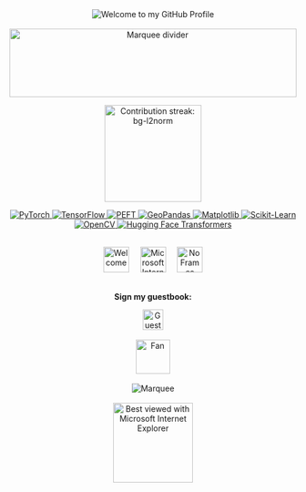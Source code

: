 <!--  █████  B E N   G E O R G E   •   G I T H U B   P R O F I L E  █████  -->

<!-- "Hero" Header -->
<div align="center">
  <img src="https://raw.githubusercontent.com/BrunnerLivio/brunnerlivio/master/images/welcome.png" alt="Welcome to my GitHub Profile" />
  <br /><br />
</div>

<div align="center">
  <img height="120" width="100%" alt="Marquee divider" src="https://raw.githubusercontent.com/BrunnerLivio/brunnerlivio/master/images/marquee.svg" />
</div>

<!-- Streak (transparent) -->
<p align="center">
  <img
    height="170"
    src="https://github-readme-streak-stats.herokuapp.com?user=bg-l2norm&theme=transparent&hide_border=true"
    alt="Contribution streak: bg-l2norm" />
</p>

<!-- Toolbox (sepia-ish vintage badges, transparent vibes) -->
<p align="center">
  <a href="https://pytorch.org/">
    <img alt="PyTorch" src="https://img.shields.io/badge/PyTorch-6b4e2e?style=for-the-badge&logo=pytorch&logoColor=white&labelColor=6b4e2e" />
  </a>
  <a href="https://www.tensorflow.org/">
    <img alt="TensorFlow" src="https://img.shields.io/badge/TensorFlow-6b4e2e?style=for-the-badge&logo=tensorflow&logoColor=white&labelColor=6b4e2e" />
  </a>
  <a href="https://github.com/huggingface/peft">
    <img alt="PEFT" src="https://img.shields.io/badge/PEFT-6b4e2e?style=for-the-badge&logo=huggingface&logoColor=white&labelColor=6b4e2e" />
  </a>
  <a href="https://geopandas.org/">
    <img alt="GeoPandas" src="https://img.shields.io/badge/GeoPandas-6b4e2e?style=for-the-badge&logo=pandas&logoColor=white&labelColor=6b4e2e" />
  </a>
  <a href="https://matplotlib.org/">
    <img alt="Matplotlib" src="https://img.shields.io/badge/Matplotlib-6b4e2e?style=for-the-badge&logo=matplotlib&logoColor=white&labelColor=6b4e2e" />
  </a>
  <a href="https://scikit-learn.org/">
    <img alt="Scikit-Learn" src="https://img.shields.io/badge/Scikit--Learn-6b4e2e?style=for-the-badge&logo=scikitlearn&logoColor=white&labelColor=6b4e2e" />
  </a>
  <a href="https://opencv.org/">
    <img alt="OpenCV" src="https://img.shields.io/badge/OpenCV-6b4e2e?style=for-the-badge&logo=opencv&logoColor=white&labelColor=6b4e2e" />
  </a>
  <a href="https://huggingface.co/docs/transformers/index">
    <img alt="Hugging Face Transformers" src="https://img.shields.io/badge/Hugging%20Face%20Transformers-6b4e2e?style=for-the-badge&logo=huggingface&logoColor=white&labelColor=6b4e2e" />
  </a>
</p>

<br />

<!-- Vintage badges (purely decorative for the style) -->
<div align="center">
  <img src="https://raw.githubusercontent.com/fnky/fnky/fnky/img/welcome-fire.gif" alt="Welcome" height="45" />
  <span>&nbsp;&nbsp;&nbsp;</span>
  <img src="https://raw.githubusercontent.com/BrunnerLivio/brunnerlivio/master/images/ie_logo.gif" alt="Microsoft Internet Explorer" height="45" />
  <span>&nbsp;&nbsp;&nbsp;</span>
  <img src="https://raw.githubusercontent.com/BrunnerLivio/brunnerlivio/master/images/noframes.gif" alt="No Frames" height="45" />
</div>

<br />

<!-- Guestbook CTA (vintage staple) -->
<div align="center">
  <p><strong>Sign my guestbook:</strong></p>
  <a href="https://github.com/bg-l2norm/bg-l2norm/issues/new?title=Guestbook%20entry&body=Name%3A%20%0ADate%3A%20%0AMessage%3A%20">
    <img src="https://raw.githubusercontent.com/fnky/fnky/fnky/img/guestbook.gif" alt="Guest book" height="36">
  </a>
</div>

<br />

<!-- Footer (extra retro flair) -->
<div align="center">
  <img src="https://raw.githubusercontent.com/fnky/fnky/fnky/img/fan-1.gif" alt="Fan" height="60">
  <br /><br />
  <img src="https://raw.githubusercontent.com/BrunnerLivio/brunnerlivio/master/images/marquee.svg" alt="Marquee" />
  <br /><br />
  <img src="https://raw.githubusercontent.com/fnky/fnky/fnky/img/ie.jpg" alt="Best viewed with Microsoft Internet Explorer" width="140">
</div>
